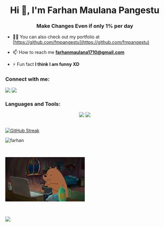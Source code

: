 <h1 align="center">Hi 👋, I'm Farhan Maulana Pangestu</h1>
<h3 align="center"> Make Changes Even if only 1% per day</h3>

- 👨‍💻 You can also check out my portfolio at [https://github.com/fmpangestu](https://github.com/fmpangestu)

- 📫 How to reach me **farhanmaulana1710@gmail.com**

- ⚡ Fun fact **I think I am funny XD**

<h3 align="left">Connect with me:</h3>
<p align="left">

<a href="https://www.linkedin.com/in/farhanmaulanapangestu/" target="blank"> <img src="https://skillicons.dev/icons?i=linkedin" /></a>
<a href="https://www.instagram.com/farhanbaeee/?hl=id#" target="blank"><img src="https://skillicons.dev/icons?i=instagram" /></a>

</p>

<h3 align="left">Languages and Tools:</h3>
<div align="center">
    <img src="https://skillicons.dev/icons?i=react,laravel,next,html,css,tailwindcss,github,git,vite" />
    <img src="https://skillicons.dev/icons?i=nodejs,javascript,express,mysql,postman,php,vercel,ts" /><br>
</div>
<br>
<p><a href="https://git.io/streak-stats"><img src="https://github-readme-streak-stats.herokuapp.com?user=fmpangestu&theme=transparent" alt="GitHub Streak" /></a></p>
<p><img src="https://github-readme-stats.vercel.app/api/top-langs/?username=fmpangestu&theme=transparent&show_icons=true&locale\&hide_progress=true" alt="farhan"/></p>
<!-- <p><img align="left" src="https://github-readme-stats.vercel.app/api/top-langs?username=farhnDev&show_icons=true&locale=en&layout=compact" alt="farhan" /></p> -->
<br>
<p><img src="https://github.com/darsaveli/Mariam/blob/main/1479814528_webarebears.gif" width="50%" align="center" bottom='100px'></p>
<br>
<br>
<img src="https://user-images.githubusercontent.com/74038190/213910845-af37a709-8995-40d6-be59-724526e3c3d7.gif" width="900">

